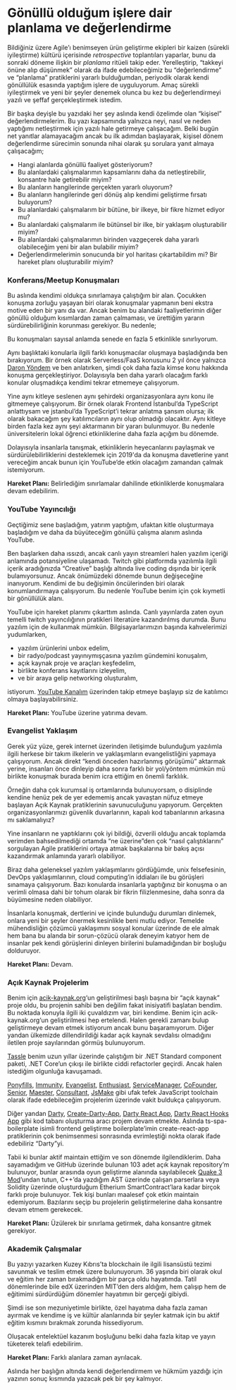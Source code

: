 # Gönüllü olduğum işlere dair planlama ve değerlendirme

Bildiğiniz üzere Agile’ı benimseyen ürün geliştirme ekipleri bir kaizen (sürekli iyileştirme) kültürü içerisinde *retrospective* toplantıları yaparlar, bunu da sonraki döneme ilişkin bir *planlama* ritüeli takip eder. Yerelleştirip, “takkeyi önüne alıp düşünmek” olarak da ifade edebileceğimiz bu “değerlendirme” ve “planlama” pratiklerini yararlı bulduğumdan, periyodik olarak kendi gönüllülük esasında yaptığım işlere de uyguluyorum. Amaç sürekli iyileştirmek ve yeni bir şeyler denemek olunca bu kez bu değerlendirmeyi yazılı ve şeffaf gerçekleştirmek istedim.

Bir başka deyişle bu yazıdaki her şey aslında kendi özelimde olan “kişisel” değerlendirmelerim. Bu yazı kapsamında yalnızca neyi, nasıl ve neden yaptığımı netleştirmek için yazılı hale getirmeye çalışacağım. Belki bugün net yanıtlar alamayacağım ancak bu ilk adımdan başlayarak, kişisel dönem değerlendirme sürecimin sonunda nihai olarak şu sorulara yanıt almaya çalışacağım;

*   Hangi alanlarda gönüllü faaliyet gösteriyorum?
*   Bu alanlardaki çalışmalarımın kapsamlarını daha da netleştirebilir, konsantre hale getirebilir miyim?
*   Bu alanların hangilerinde gerçekten yararlı oluyorum?
*   Bu alanların hangilerinde geri dönüş alıp kendimi geliştirme fırsatı buluyorum?
*   Bu alanlardaki çalışmalarım bir bütüne, bir ilkeye, bir fikre hizmet ediyor mu?
*   Bu alanlardaki çalışmalarım ile bütünsel bir ilke, bir yaklaşım oluşturabilir miyim?
*   Bu alanlardaki çalışmalarımın birinden vazgeçerek daha yararlı olabileceğim yeni bir alan bulabilir miyim?
*   Değerlendirmelerimin sonucunda bir yol haritası çıkartabildim mi? Bir hareket planı oluşturabilir miyim?

### Konferans/Meetup Konuşmaları

Bu aslında kendimi oldukça sınırlamaya çalıştığım bir alan. Çocukken konuşma zorluğu yaşayan biri olarak konuşmalar yapmanın beni ekstra motive eden bir yanı da var. Ancak benim bu alandaki faaliyetlerimin diğer gönüllü olduğum kısımlardan zaman çalmaması, ve ürettiğim yararın sürdürebilirliğinin korunması gerekiyor. Bu nedenle;

Bu konuşmaları sayısal anlamda senede en fazla 5 etkinlikle sınırlıyorum.

Aynı başlıktaki konularla ilgili farklı konuşmacılar oluşmaya başladığında ben bırakıyorum. Bir örnek olarak Serverless/FaaS konusunu 2 yıl önce yalnızca [Daron Yöndem](https://daron.me) ve ben anlatırken, şimdi çok daha fazla kimse konu hakkında konuşma gerçekleştiriyor. Dolayısıyla ben daha yararlı olacağım farklı konular oluşmadıkça kendimi tekrar etmemeye çalışıyorum.

Yine aynı kitleye seslenen aynı şehirdeki organizasyonlara aynı konu ile gitmemeye çalışıyorum. Bir örnek olarak Frontend İstanbul’da TypeScript anlattıysam ve jstanbul’da TypeScript’i tekrar anlatma şansım olursa; ilk olarak bakacağım şey katılımcıların aynı olup olmadığı olacaktır. Aynı kitleye birden fazla kez aynı şeyi aktarmanın bir yararı bulunmuyor. Bu nedenle üniversitelerin lokal öğrenci etkinliklerine daha fazla açığım bu dönemde.  
  
Dolayısıyla insanlarla tanışmak, etkinliklerin heyecanlarını paylaşmak ve sürdürülebilirliklerini desteklemek için 2019'da da konuşma davetlerine yanıt vereceğim ancak bunun için YouTube’de etkin olacağım zamandan çalmak istemiyorum.

**Hareket Planı:** Belirlediğim sınırlamalar dahilinde etkinliklerde konuşmalara devam edebilirim.

### YouTube Yayıncılığı

Geçtiğimiz sene başladığım, yatırım yaptığım, ufaktan kitle oluşturmaya başladığım ve daha da büyüteceğim gönüllü çalışma alanım aslında YouTube.

Ben başlarken daha ıssızdı, ancak canlı yayın streamleri halen yazılım içeriği anlamında potansiyeline ulaşamadı. Twitch gibi platformda yazılımla ilgili içerik aradığınızda “Creative” başlığı altında live coding dışında bir içerik bulamıyorsunuz. Ancak önümüzdeki dönemde bunun değişeceğine inanıyorum. Kendimi de bu değişimin öncülerinden biri olarak konumlandırmaya çalışıyorum. Bu nedenle YouTube benim için çok kıymetli bir gönüllülük alanı.  
  
YouTube için hareket planımı çıkarttım aslında. Canlı yayınlarda zaten oyun temelli twitch yayıncılığının pratikleri literatüre kazandırılmış durumda. Bunu yazılım için de kullanmak mümkün. Bilgisayarlarımızın başında kahvelerimizi yudumlarken,

*   yazılım ürünlerini unbox edelim,
*   bir radyo/podcast yayınıymışçasına yazılım gündemini konuşalım,
*   açık kaynak proje ve araçları keşfedelim,
*   birlikte konferans kayıtlarını izleyelim,
*   ve bir araya gelip networking oluşturalım,

istiyorum. [YouTube Kanalım](eser.live) üzerinden takip etmeye başlayıp siz de katılımcı olmaya başlayabilirsiniz.

**Hareket Planı:** YouTube üzerine yatırıma devam.

### Evangelist Yaklaşım

Gerek yüz yüze, gerek internet üzerinden iletişimde bulunduğum yazılımla ilgili herkese bir takım ilkelerin ve yaklaşımların evangelistliğini yapmaya çalışıyorum. Ancak direkt “kendi önceden hazırlanmış görüşümü” aktarmak yerine, insanları önce dinleyip daha sonra farklı bir yol/yöntem mümkün mü birlikte konuşmak burada benim icra ettiğim en önemli farklılık.

Örneğin daha çok kurumsal iş ortamlarında bulunuyorsam, o disiplinde kendine henüz pek de yer edememiş ancak yavaştan nüfuz etmeye başlayan Açık Kaynak pratiklerinin savunuculuğunu yapıyorum. Gerçekten organizasyonlarımızı güvenlik duvarlarının, kapalı kod tabanlarının arkasına mı saklamalıyız?

Yine insanların ne yaptıklarını çok iyi bildiği, özverili olduğu ancak toplamda verimden bahsedilmediği ortamda “ne üzerine”den çok “nasıl çalıştıklarını” sorgulayan Agile pratiklerini ortaya atmak başkalarına bir bakış açısı kazandırmak anlamında yararlı olabiliyor.

Biraz daha geleneksel yazılım yaklaşımlarını gördüğümde, unix felsefesinin, DevOps yaklaşımlarının, cloud computing’in iddiaları ile bu görüşleri sınamaya çalışıyorum. Bazı konularda insanlarla yaptığınız bir konuşma o an verimli olmasa dahi bir tohum olarak bir fikrin filizlenmesine, daha sonra da büyümesine neden olabiliyor.

İnsanlarla konuşmak, dertlerini ve içinde bulunduğu durumları dinlemek, onlara yeni bir şeyler önermek kesinlikle beni mutlu ediyor. Temelde mühendisliğin çözümcü yaklaşımını sosyal konular üzerinde de ele almak hem bana bu alanda bir sorun-çözücü olarak deneyim katıyor hem de insanlar pek kendi görüşlerini dinleyen birilerini bulamadığından bir boşluğu dolduruyor.

**Hareket Planı:** Devam.

### Açık Kaynak Projelerim

Benim için [acik-kaynak.org](http://acik-kaynak.org)‘un geliştirilmesi başlı başına bir “açık kaynak” proje oldu, bu projenin sahibi ben değilim fakat inisiyatifi başlatan bendim. Bu noktada konuyla ilgili iki çuvaldızım var, biri kendime. Benim için acik-kaynak.org‘un geliştirilmesi hep ertelendi. Halen gerekli zamanı bulup geliştirmeye devam etmek istiyorum ancak bunu başaramıyorum. Diğer yandan ülkemizde dillendirildiği kadar açık kaynak sevdalısı olmadığını iletilen proje sayılarından görmüş bulunuyorum.

[Tassle](https://github.com/eser/tassle) benim uzun yıllar üzerinde çalıştığım bir .NET Standard component paketi, .NET Core’un çıkışı ile birlikte ciddi refactorler geçirdi. Ancak halen istediğim olgunluğa kavuşamadı.

[Ponyfills](https://github.com/eser/ponyfills), [Immunity](https://github.com/eser/immunity), [Evangelist](https://github.com/eser/evangelist), [Enthusiast](https://github.com/eser/enthusiast), [ServiceManager](https://github.com/eser/servicemanager), [CoFounder](https://github.com/eser/cofounder), [Senior](https://github.com/eser/senior), [Maester](https://github.com/eser/maester), [Consultant](https://github.com/eser/consultant), [JsMake](https://github.com/eser/jsmake) gibi ufak tefek JavaScript toolchain olarak ifade edebileceğim projelerim üzerinde vakit buldukça çalışıyorum.

Diğer yandan [Darty](https://github.com/eser/darty), [Create-Darty-App](https://github.com/eser/create-darty-app), [Darty React App](https://github.com/eser/darty-react-app), [Darty React Hooks App](https://github.com/eser/darty-react-hooks-app) gibi kod tabanı oluşturma aracı projem devam etmekte. Aslında ts-spa-boilerplate isimli frontend geliştirme boilerplate’imin create-react-app pratiklerinin çok benimsenmesi sonrasında evrimleştiği nokta olarak ifade edebiliriz “Darty”yi.

Tabii ki bunlar aktif maintain ettiğim ve son dönemde ilgilendiklerim. Daha sayamadığım ve GitHub üzerinde bulunan 103 adet açık kaynak repository’m bulunuyor, bunlar arasında oyun geliştirme alanında sayılabilecek [Quake 3 Mod](https://github.com/eser/q3now)’undan tutun, C++’da yazdığım AST üzerinde çalışan parserlara veya Solidity üzerinde oluşturduğum Etherium SmartContract’lara kadar birçok farklı proje bulunuyor. Tek kişi bunları maalesef çok etkin maintain edemiyorum. Bazılarını seçip bu projelerin geliştirmelerine daha konsantre devam etmem gerekecek.

**Hareket Planı:** Üzülerek bir sınırlama getirmek, daha konsantre gitmek gerekiyor.

### Akademik Çalışmalar

Bu yazıyı yazarken Kuzey Kıbrıs’ta blockchain ile ilgili lisansüstü tezimi savunmak ve teslim etmek üzere bulunuyorum. 36 yaşında biri olarak okul ve eğitim her zaman bırakmadığım bir parça oldu hayatımda. Tatil dönemlerinde bile edX üzerinden MIT’den ders aldığım, hem çalışıp hem de eğitimimi sürdürdüğüm dönemler hayatımın bir gerçeği gibiydi.

Şimdi ise son mezuniyetimle birlikte, özel hayatıma daha fazla zaman ayırmak ve kendime iş ve kültür alanlarında bir şeyler katmak için bu aktif eğitim kısmını bırakmak zorunda hissediyorum.

Oluşacak entelektüel kazanım boşluğunu belki daha fazla kitap ve yayın tüketerek telafi edebilirim.

**Hareket Planı:** Farklı alanlara zaman ayrılacak.

Aslında her başlığın altında kendi değerlendirmem ve hükmüm yazdığı için yazının sonuç kısmında yazacak pek bir şey kalmıyor.
